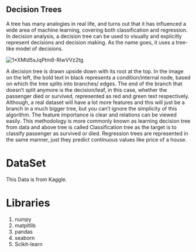 ## Decision Trees ##

A tree has many analogies in real life, and turns out that it has influenced a wide area of machine learning, covering both classification and regression. In decision analysis, a decision tree can be used to visually and explicitly represent decisions and decision making. As the name goes, it uses a tree-like model of decisions. 


![1*XMId5sJqPtm8-RIwVVz2tg](https://user-images.githubusercontent.com/98185045/166846038-51b4c3b6-2e59-4fc9-bbfd-587e694d3bf1.png)

A decision tree is drawn upside down with its root at the top. In the image on the left, the bold text in black represents a condition/internal node, based on which the tree splits into branches/ edges. The end of the branch that doesn’t split anymore is the decision/leaf, in this case, whether the passenger died or survived, represented as red and green text respectively.
Although, a real dataset will have a lot more features and this will just be a branch in a much bigger tree, but you can’t ignore the simplicity of this algorithm. The feature importance is clear and relations can be viewed easily. This methodology is more commonly known as learning decision tree from data and above tree is called Classification tree as the target is to classify passenger as survived or died. Regression trees are represented in the same manner, just they predict continuous values like price of a house.


# DataSet #
 This Data is from Kaggle.
 
# Libraries #
  1. numpy
  2. matpltlib
  3. pandas
  4. seaborn
  5. Scikit-learn
